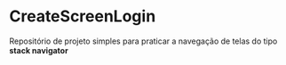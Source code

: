 # CreateScreenLogin

<p> Repositório de projeto simples para praticar a navegação de telas do tipo <Strong>stack navigator</strong></>
